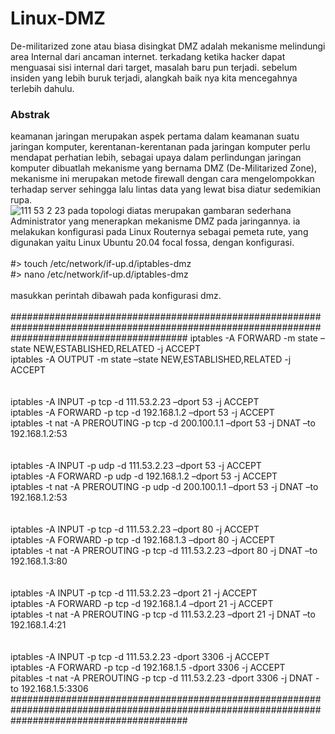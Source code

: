 # Linux-DMZ
De-militarized zone atau biasa disingkat DMZ adalah mekanisme melindungi area Internal dari ancaman internet. terkadang ketika hacker dapat menguasai sisi internal dari target, masalah baru pun terjadi. sebelum insiden yang lebih buruk terjadi, alangkah baik nya kita mencegahnya terlebih dahulu.
### Abstrak
keamanan jaringan merupakan aspek pertama dalam keamanan suatu jaringan komputer, kerentanan-kerentanan pada jaringan komputer perlu mendapat perhatian lebih, sebagai upaya dalam perlindungan jaringan komputer dibuatlah mekanisme yang bernama DMZ (De-Militarized Zone), mekanisme ini merupakan metode firewall dengan cara mengelompokkan terhadap server sehingga lalu lintas data yang lewat bisa diatur sedemikian rupa.
<br />
![111 53 2 23](https://user-images.githubusercontent.com/92193431/152504229-71cb9171-6877-4f81-89f3-86d30bee7d63.png)
pada topologi diatas merupakan gambaran sederhana Administrator yang menerapkan mekanisme DMZ pada jaringannya. ia melakukan konfigurasi pada Linux Routernya sebagai pemeta rute, yang digunakan yaitu Linux Ubuntu 20.04 focal fossa, dengan konfigurasi.
<br />
<br />
#> touch /etc/network/if-up.d/iptables-dmz <br />
#> nano /etc/network/if-up.d/iptables-dmz <br />
<br />
masukkan perintah dibawah pada konfigurasi dmz. <br />
<br />
################################################################################################################################################
iptables -A FORWARD -m state –state NEW,ESTABLISHED,RELATED -j ACCEPT <br />
iptables -A OUTPUT -m state –state NEW,ESTABLISHED,RELATED -j ACCEPT <br />
<br />
<br />
iptables -A INPUT -p tcp -d 111.53.2.23 –dport 53 -j ACCEPT<br />
iptables -A FORWARD -p tcp -d 192.168.1.2 –dport 53 -j ACCEPT <br />
iptables -t nat -A PREROUTING -p tcp -d 200.100.1.1 –dport 53 -j DNAT –to 192.168.1.2:53<br />
<br /><br />
iptables -A INPUT -p udp -d 111.53.2.23 –dport 53 -j ACCEPT <br />
iptables -A FORWARD -p udp -d 192.168.1.2 –dport 53 -j ACCEPT <br />
iptables -t nat -A PREROUTING -p udp -d 200.100.1.1 –dport 53 -j DNAT –to 192.168.1.2:53 <br />
<br />
<br />
iptables -A INPUT -p tcp -d 111.53.2.23 –dport 80 -j ACCEPT <br />
iptables -A FORWARD -p tcp -d 192.168.1.3 –dport 80 -j ACCEPT <br />
iptables -t nat -A PREROUTING -p tcp -d 111.53.2.23 –dport 80 -j DNAT –to 192.168.1.3:80<br />
<br />
<br />
iptables -A INPUT -p tcp -d 111.53.2.23 –dport 21 -j ACCEPT <br />
iptables -A FORWARD -p tcp -d 192.168.1.4 –dport 21 -j ACCEPT <br />
iptables -t nat -A PREROUTING -p tcp -d 111.53.2.23 –dport 21 -j DNAT –to 192.168.1.4:21 <br />
<br />
<br />
iptables -A INPUT -p tcp -d 111.53.2.23 -dport 3306 -j ACCEPT <br />
iptables -A FORWARD -p tcp -d 192.168.1.5 -dport 3306 -j ACCEPT <br />
pitables -t nat -A PREROUTING -p tcp -d 111.53.2.23 -dport 3306 -j DNAT -to 192.168.1.5:3306 <br />
################################################################################################################################################

 
 
  
